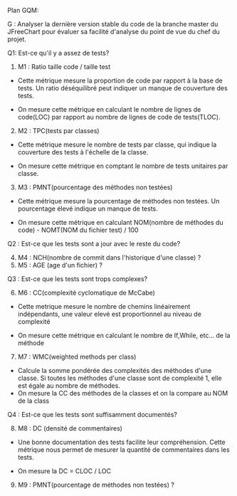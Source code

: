 Plan GQM:

G : Analyser la dernière version stable du code de la branche master du JFreeChart pour évaluer sa facilité d'analyse du point de vue du chef du projet.

Q1: Est-ce qu'il y a assez de tests?

1. M1 : Ratio taille code / taille test  
- Cette métrique mesure la proportion de code par rapport à la base de tests. Un ratio déséquilibré peut indiquer un manque de couverture des tests.
* On mesure cette métrique en calculant le nombre de lignes de code(LOC) par rapport au nombre de lignes de code de tests(TLOC).
2. M2 : TPC(tests par classes)  
- Cette métrique mesure le nombre de tests par classe, qui indique la couverture des tests à l'échelle de la classe.
* On mesure cette métrique en comptant le nombre de tests unitaires par classe.
3. M3 : PMNT(pourcentage des méthodes non testées)  
- Cette métrique mesure la pourcentage de méthodes non testées. Un pourcentage élevé indique un manque de tests.
* On mesure cette métrique en calculant NOM(nombre de méthodes du code) - NOMT(NOM du fichier test) / 100

Q2 : Est-ce que les tests sont a jour avec le reste du code?

4. M4 : NCH(nombre de commit dans l'historique d'une classe) ?
5. M5 : AGE (age d'un fichier) ?

Q3 : Est-ce que les tests sont trops complexes?

6. M6 : CC(complexité cyclomatique de McCabe)
- Cette metrique mesure le nombre de chemins linéairement indépendants, une valeur elevé est  proportionnel au niveau de complexité
* On mesure cette métrique en calculant le nombre de If,While, etc... de la méthode
7. M7 : WMC(weighted methods per class)
- Calcule la somme pondérée des complexités des méthodes d'une classe. Si toutes les méthodes d'une classe sont de complexité 1, elle est égale au nombre de méthodes.
- On mesure la CC des méthodes de la classes et on la compare au NOM de la class

Q4 : Est-ce que les tests sont suffisamment documentés?

8. M8 : DC (densité de commentaires)
- Une bonne documentation des tests facilite leur compréhension. Cette métrique nous permet de mesurer la quantité de commentaires dans les tests.
* On mesure la DC = CLOC / LOC
9. M9 : PMNT(pourcentage de méthodes non testées) ?



